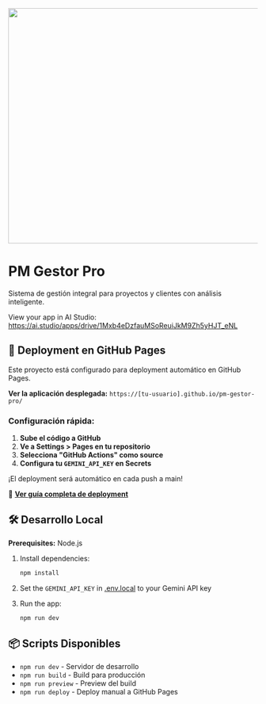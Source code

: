 <div align="center">
<img width="1200" height="475" alt="GHBanner" src="https://github.com/user-attachments/assets/0aa67016-6eaf-458a-adb2-6e31a0763ed6" />
</div>

# PM Gestor Pro

Sistema de gestión integral para proyectos y clientes con análisis inteligente.

View your app in AI Studio: https://ai.studio/apps/drive/1Mxb4eDzfauMSoReuiJkM9Zh5yHJT_eNL

## 🚀 Deployment en GitHub Pages

Este proyecto está configurado para deployment automático en GitHub Pages.

**Ver la aplicación desplegada:** `https://[tu-usuario].github.io/pm-gestor-pro/`

### Configuración rápida:

1. **Sube el código a GitHub**
2. **Ve a Settings > Pages en tu repositorio**
3. **Selecciona "GitHub Actions" como source**
4. **Configura tu `GEMINI_API_KEY` en Secrets**

¡El deployment será automático en cada push a main!

📖 **[Ver guía completa de deployment](DEPLOYMENT.md)**

## 🛠️ Desarrollo Local

**Prerequisites:** Node.js

1. Install dependencies:
   ```bash
   npm install
   ```

2. Set the `GEMINI_API_KEY` in [.env.local](.env.local) to your Gemini API key

3. Run the app:
   ```bash
   npm run dev
   ```

## 📦 Scripts Disponibles

- `npm run dev` - Servidor de desarrollo
- `npm run build` - Build para producción
- `npm run preview` - Preview del build
- `npm run deploy` - Deploy manual a GitHub Pages
